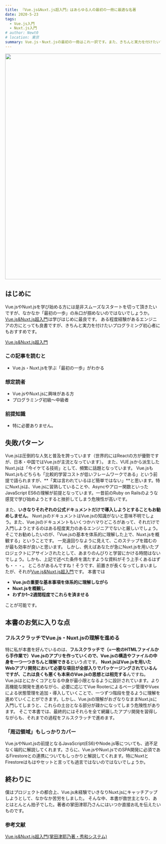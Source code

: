 ```yaml
---
title: 『Vue.js&Nuxt.js超入門』はあらゆる人の最初の一冊に最適な名著
date: 2020-5-23
tags: 
  - Vue.js入門
  - Nuxt.js入門
# author: Newt0
# location: 東京
summary: Vue.js・Nuxt.jsの最初の一冊はこれ一択です。また、きちんと実力を付けたいプログラミング初心者にもおすすめです。
---
```


<a href="//af.moshimo.com/af/c/click?a_id=2000411&p_id=2520&pc_id=5570&pl_id=32576&guid=ON" target= "_blank" rel="nofollow"><img src="//image.moshimo.com/af-img/1916/000000032576.png" width="728" height="auto" style="border:none;"></a><img src="//i.moshimo.com/af/i/impression?a_id=2000411&p_id=2520&pc_id=5570&pl_id=32576" width="1" height="1" style="border:none;">

## はじめに
Vue.jsやNuxt.jsを学び始める方には是非スムーズなスタートを切って頂きたいですが、なかなか「最初の一歩」の糸口が掴めないのではないでしょうか。<a href="//af.moshimo.com/af/c/click?a_id=1875799&amp;p_id=170&amp;pc_id=185&amp;pl_id=4062&amp;url=https%3A%2F%2Fwww.amazon.co.jp%2Fdp%2FB07X6F1C2P" rel="nofollow">Vue.js&amp;Nuxt.js超入門</a><img src="//i.moshimo.com/af/i/impression?a_id=1875799&amp;p_id=170&amp;pc_id=185&amp;pl_id=4062" alt="" width="1" height="1" style="border: 0px;" />は学びはじめに最良です。
ある程度経験があるエンジニアの方にとっても良書ですが、きちんと実力を付けたいプログラミング初心者にもおすすめです。

<a href="//af.moshimo.com/af/c/click?a_id=1875799&amp;p_id=170&amp;pc_id=185&amp;pl_id=4062&amp;url=https%3A%2F%2Fwww.amazon.co.jp%2Fdp%2FB07X6F1C2P" rel="nofollow"><img src="https://images-fe.ssl-images-amazon.com/images/I/51eFKoSgx5L._SL160_.jpg" alt="" style="border: none;" /><br />Vue.js&amp;Nuxt.js超入門</a><img src="//i.moshimo.com/af/i/impression?a_id=1875799&amp;p_id=170&amp;pc_id=185&amp;pl_id=4062" alt="" width="1" height="1" style="border: 0px;" />

### この記事を読むと
- Vue.js・Nuxt.jsを学ぶ「最初の一歩」がわかる

### 想定読者

- Vue.jsやNuxt.jsに興味がある方
- プログラミング初級〜中級者


### 前提知識

- 特に必要ありません。


## 失敗パターン
Vue.jsは圧倒的な人気と普及を誇っています（世界的にはReactの方が優勢ですが、日本・中国ではVue.jsが主流となっています）。
また、VUE.jsから派生したNuxt.jsは「今イケてる技術」として、頻繁に話題となっています。
Vue.jsもNuxt.jsもどちらも「比較的学習コストが低いフレームワークである」という前提で語られますが、**「実は言われているほど簡単ではない」**と思います。特にNuxt.jsは、Vue.jsに習熟していることや、Asyncやアロー関数といったJavaScript ES6の理解が前提となっています。一昔前のRuby on Railsのような感覚で学び始めようとすると挫折してしまう危険性が高いです。

また、**いきなりそれぞれの公式ドキュメントだけで導入しようとすることもお勧めしません**。
Nuxt.jsのドキュメントはVue.jsの知識がないと意味不明でしょう。また、Vue.jsのドキュメントもいくつかハマりどころがあって、それだけで入門しようとするのはある程度実力のあるエンジニアでないと厳しいでしょう。
そこでお勧めしたいのが、「Vue.jsの基本を体系的に理解した上で、Nuxt.jsを概観する」ということです。
一見遠回りなように見えて、このステップを踏むのが最も効率が良いと思います。
しかし、例えばあなたが急にNuxt.jsを用いたプロジェクトにアサインされたとして、あまりのんびりと学習にかける時間はないでしょう。しかも、上記で述べた条件を満たすような資料がそう上手くあるはずも・・・。
ところがあるんですね！そうです、前置きが長くなってしまいましたが、それが<a href="//af.moshimo.com/af/c/click?a_id=1875799&amp;p_id=170&amp;pc_id=185&amp;pl_id=4062&amp;url=https%3A%2F%2Fwww.amazon.co.jp%2Fdp%2FB07X6F1C2P" rel="nofollow">Vue.js&amp;Nuxt.js超入門</a><img src="//i.moshimo.com/af/i/impression?a_id=1875799&amp;p_id=170&amp;pc_id=185&amp;pl_id=4062" alt="" width="1" height="1" style="border: 0px;" />です。
本書では
- **Vue.jsの重要な基本事項を体系的に理解しながら**
- **Nuxt.jsを概観し**
- **わずか1~2週間程度でこれらを済ませる**

ことが可能です。

## 本書のお気に入りな点
### フルスクラッチでVue.js・Nuxt.jsの理解を進める
特に私が本書を好んでいるのは、**フルスクラッチで（=一枚のHTMLファイルから手作業で）Vue.jsのアプリを作っていくので、Vue.jsの構造やファイルの中身を一つ一つきちんと理解できる**という点です。
**Nuxt.jsはVue.jsを用いたWebアプリ開発において必要な項目が全部入りでパッケージングされているんですが、これは良くも悪くも本来のVue.jsの思想とは相克する**んですね。
Vue.jsはとにかくコアとなる中身が最小限となるように設計されています。より高機能な開発を進めながら、必要に応じてVue Rooterによるページ管理やVuexによる状態管理を追加・導入していくことで、一つずつ階段を登るように理解を進めていくことができます。しかし、Vue.jsの理解がおざなりなままNuxt.jsに入門してしまうと、これらの土台となる部分が疎かになってしまう危険性があります。
そこで本書では、最終的にはそれらを全て網羅したアプリ開発を習得しながらも、それまでの過程をフルスクラッチで進めます。

### 「周辺領域」もしっかりカバー
Vue.jsやNuxt.jsの前提となるJavaScript(ES6)やNode.js等についても、過不足なく端的に解説してくれます。さらに、Vue.jsやNuxt.jsでのSPA開発に必須であるFirestoreとの連携についてもしっかりと解説してくれます。特にNuxtとFirestoreはもはやセットと言っても過言ではないのではないでしょうか。

## 終わりに
僕はプロジェクトの都合上、Vue.js未経験でいきなりNuxt.jsにキャッチアップしようとして、なかなか苦労をしました。
そんな中、本書が救世主となり、あとはとんとん拍子でした。著者の掌田津耶乃さんにはいつか直接お礼を伝えたいものです。



### 参考文献
<a href="//af.moshimo.com/af/c/click?a_id=1875799&amp;p_id=170&amp;pc_id=185&amp;pl_id=4062&amp;url=https%3A%2F%2Fwww.amazon.co.jp%2Fdp%2FB07X6F1C2P" rel="nofollow"><img src="https://images-fe.ssl-images-amazon.com/images/I/51eFKoSgx5L._SL160_.jpg" alt="" style="border: none;" /><br />Vue.js&amp;Nuxt.js超入門(掌田津耶乃著・秀和システム)</a><img src="//i.moshimo.com/af/i/impression?a_id=1875799&amp;p_id=170&amp;pc_id=185&amp;pl_id=4062" alt="" width="1" height="1" style="border: 0px;" />
